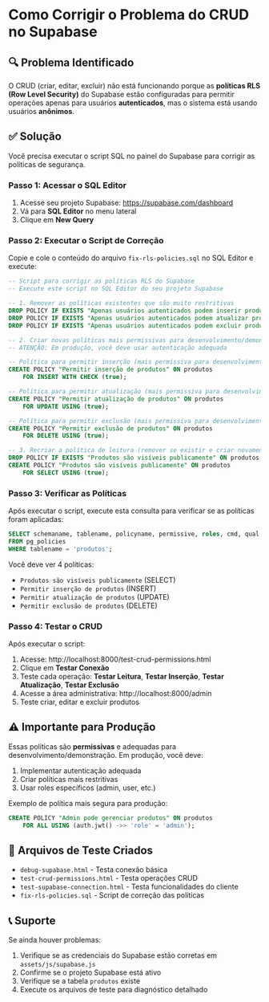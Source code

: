 # Como Corrigir o Problema do CRUD no Supabase

## 🔍 Problema Identificado

O CRUD (criar, editar, excluir) não está funcionando porque as **políticas RLS (Row Level Security)** do Supabase estão configuradas para permitir operações apenas para usuários **autenticados**, mas o sistema está usando usuários **anônimos**.

## ✅ Solução

Você precisa executar o script SQL no painel do Supabase para corrigir as políticas de segurança.

### Passo 1: Acessar o SQL Editor

1. Acesse seu projeto Supabase: https://supabase.com/dashboard
2. Vá para **SQL Editor** no menu lateral
3. Clique em **New Query**

### Passo 2: Executar o Script de Correção

Copie e cole o conteúdo do arquivo `fix-rls-policies.sql` no SQL Editor e execute:

```sql
-- Script para corrigir as políticas RLS do Supabase
-- Execute este script no SQL Editor do seu projeto Supabase

-- 1. Remover as políticas existentes que são muito restritivas
DROP POLICY IF EXISTS "Apenas usuários autenticados podem inserir produtos" ON produtos;
DROP POLICY IF EXISTS "Apenas usuários autenticados podem atualizar produtos" ON produtos;
DROP POLICY IF EXISTS "Apenas usuários autenticados podem excluir produtos" ON produtos;

-- 2. Criar novas políticas mais permissivas para desenvolvimento/demonstração
-- ATENÇÃO: Em produção, você deve usar autenticação adequada

-- Política para permitir inserção (mais permissiva para desenvolvimento)
CREATE POLICY "Permitir inserção de produtos" ON produtos
    FOR INSERT WITH CHECK (true);

-- Política para permitir atualização (mais permissiva para desenvolvimento)
CREATE POLICY "Permitir atualização de produtos" ON produtos
    FOR UPDATE USING (true);

-- Política para permitir exclusão (mais permissiva para desenvolvimento)
CREATE POLICY "Permitir exclusão de produtos" ON produtos
    FOR DELETE USING (true);

-- 3. Recriar a política de leitura (remover se existir e criar novamente)
DROP POLICY IF EXISTS "Produtos são visíveis publicamente" ON produtos;
CREATE POLICY "Produtos são visíveis publicamente" ON produtos
    FOR SELECT USING (true);
```

### Passo 3: Verificar as Políticas

Após executar o script, execute esta consulta para verificar se as políticas foram aplicadas:

```sql
SELECT schemaname, tablename, policyname, permissive, roles, cmd, qual 
FROM pg_policies 
WHERE tablename = 'produtos';
```

Você deve ver 4 políticas:
- `Produtos são visíveis publicamente` (SELECT)
- `Permitir inserção de produtos` (INSERT)
- `Permitir atualização de produtos` (UPDATE)
- `Permitir exclusão de produtos` (DELETE)

### Passo 4: Testar o CRUD

Após executar o script:

1. Acesse: http://localhost:8000/test-crud-permissions.html
2. Clique em **Testar Conexão**
3. Teste cada operação: **Testar Leitura**, **Testar Inserção**, **Testar Atualização**, **Testar Exclusão**
4. Acesse a área administrativa: http://localhost:8000/admin
5. Teste criar, editar e excluir produtos

## ⚠️ Importante para Produção

Essas políticas são **permissivas** e adequadas para desenvolvimento/demonstração. Em produção, você deve:

1. Implementar autenticação adequada
2. Criar políticas mais restritivas
3. Usar roles específicos (admin, user, etc.)

Exemplo de política mais segura para produção:
```sql
CREATE POLICY "Admin pode gerenciar produtos" ON produtos
    FOR ALL USING (auth.jwt() ->> 'role' = 'admin');
```

## 🔧 Arquivos de Teste Criados

- `debug-supabase.html` - Testa conexão básica
- `test-crud-permissions.html` - Testa operações CRUD
- `test-supabase-connection.html` - Testa funcionalidades do cliente
- `fix-rls-policies.sql` - Script de correção das políticas

## 📞 Suporte

Se ainda houver problemas:
1. Verifique se as credenciais do Supabase estão corretas em `assets/js/supabase.js`
2. Confirme se o projeto Supabase está ativo
3. Verifique se a tabela `produtos` existe
4. Execute os arquivos de teste para diagnóstico detalhado